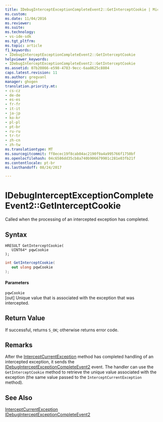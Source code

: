 ```yaml
---
title: IDebugInterceptExceptionCompleteEvent2::GetInterceptCookie | Microsoft Docs
ms.custom: 
ms.date: 11/04/2016
ms.reviewer: 
ms.suite: 
ms.technology:
- vs-ide-sdk
ms.tgt_pltfrm: 
ms.topic: article
f1_keywords:
- IDebugInterceptExceptionCompleteEvent2::GetInterceptCookie
helpviewer_keywords:
- IDebugInterceptExceptionCompleteEvent2::GetInterceptCookie
ms.assetid: 07b20866-e598-4783-9ecc-6aa8625c8804
caps.latest.revision: 11
ms.author: gregvanl
manager: ghogen
translation.priority.mt:
- cs-cz
- de-de
- es-es
- fr-fr
- it-it
- ja-jp
- ko-kr
- pl-pl
- pt-br
- ru-ru
- tr-tr
- zh-cn
- zh-tw
ms.translationtype: MT
ms.sourcegitcommit: ff8ecec19f8cab04ac2190f9a4a995766f1750bf
ms.openlocfilehash: 04c6586dd35cb8a740b906679901c281e03fb21f
ms.contentlocale: pt-br
ms.lasthandoff: 08/24/2017

---
```

# <a name="idebuginterceptexceptioncompleteevent2getinterceptcookie"></a>IDebugInterceptExceptionCompleteEvent2::GetInterceptCookie
Called when the processing of an intercepted exception has completed.  
  
## <a name="syntax"></a>Syntax  
  
```cpp#  
HRESULT GetInterceptCookie(  
   UINT64* pqwCookie  
);  
```  
  
```cs  
int GetInterceptCookie(  
   out ulong pqwCookie  
);  
```  
  
#### <a name="parameters"></a>Parameters  
 `pqwCookie`  
 [out] Unique value that is associated with the exception that was intercepted.  
  
## <a name="return-value"></a>Return Value  
 If successful, returns `S_OK`; otherwise returns error code.  
  
## <a name="remarks"></a>Remarks  
 After the [InterceptCurrentException](../../../extensibility/debugger/reference/idebugstackframe3-interceptcurrentexception.md) method has completed handling of an intercepted exception, it sends the [IDebugInterceptExceptionCompleteEvent2](../../../extensibility/debugger/reference/idebuginterceptexceptioncompleteevent2.md) event. The handler can use the `GetInterceptCookie` method to retrieve the unique value associated with the exception (the same value passed to the `InterceptCurrentException` method).  
  
## <a name="see-also"></a>See Also  
 [InterceptCurrentException](../../../extensibility/debugger/reference/idebugstackframe3-interceptcurrentexception.md)   
 [IDebugInterceptExceptionCompleteEvent2](../../../extensibility/debugger/reference/idebuginterceptexceptioncompleteevent2.md)
